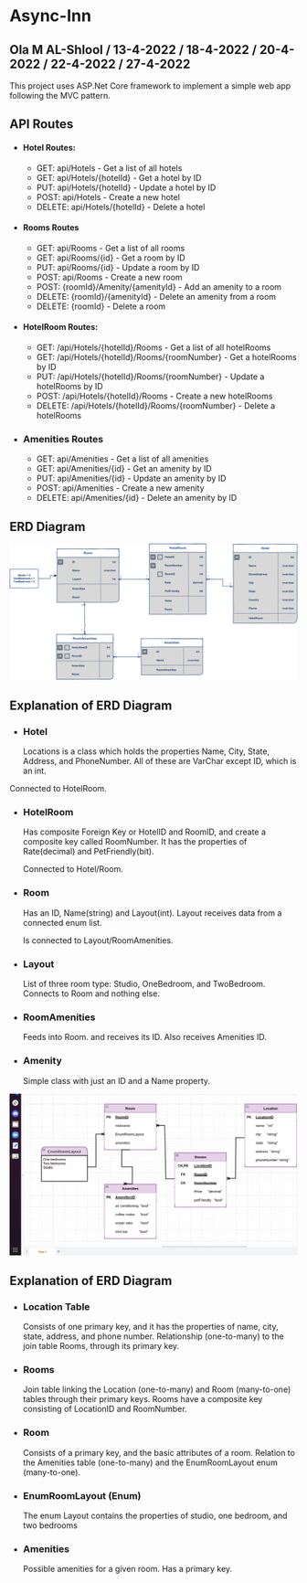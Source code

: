 # Async-Inn

## Ola M AL-Shlool / 13-4-2022 / 18-4-2022 / 20-4-2022 / 22-4-2022 / 27-4-2022

This project uses ASP.Net Core framework to implement a simple web app following the MVC pattern.

## API Routes
- #### Hotel Routes: 
  - GET: api/Hotels - Get a list of all hotels
  - GET: api/Hotels/{hotelId} - Get a hotel by ID
  - PUT: api/Hotels/{hotelId} - Update a hotel by ID
  - POST: api/Hotels - Create a new hotel
  - DELETE: api/Hotels/{hotelId} - Delete a hotel

- #### Rooms Routes
  - GET: api/Rooms - Get a list of all rooms
  - GET: api/Rooms/{id} - Get a room by ID
  - PUT: api/Rooms/{id} - Update a room by ID
  - POST: api/Rooms - Create a new room
  - POST: {roomId}/Amenity/{amenityId} - Add an amenity to a room
  - DELETE: {roomId}/{amenityId} - Delete an amenity from a room
  - DELETE: {roomId} - Delete a room

- #### HotelRoom Routes: 
  - GET: /api/Hotels/{hotelId}/Rooms - Get a list of all hotelRooms
  - GET: /api/Hotels/{hotelId}/Rooms/{roomNumber} - Get a hotelRooms by ID
  - PUT: /api/Hotels/{hotelId}/Rooms/{roomNumber} - Update a hotelRooms by ID
  - POST: /api/Hotels/{hotelId}/Rooms - Create a new hotelRooms
  - DELETE: /api/Hotels/{hotelId}/Rooms/{roomNumber} - Delete a hotelRooms

- ### Amenities Routes
  - GET: api/Amenities - Get a list of all amenities
  - GET: api/Amenities/{id} - Get an amenity by ID
  - PUT: api/Amenities/{id} - Update an amenity by ID
  - POST: api/Amenities - Create a new amenity
  - DELETE: api/Amenities/{id} - Delete an amenity by ID

## ERD Diagram
![ERD Diagram](assets/async-inn-erd.png)
## Explanation of ERD Diagram
- ### Hotel
    Locations is a class which holds the properties Name, City, State, Address, and PhoneNumber. All of these are VarChar except ID, which is an int.

Connected to HotelRoom.

- ### HotelRoom
    Has composite Foreign Key or HotelID and RoomID, and create a composite key called RoomNumber. It has the properties of Rate(decimal) and PetFriendly(bit).

    Connected to Hotel/Room.

- ### Room
    Has an ID, Name(string) and Layout(int). Layout receives data from a connected enum list.

    Is connected to Layout/RoomAmenities.

- ### Layout
    List of three room type: Studio, OneBedroom, and TwoBedroom. Connects to Room and nothing else.

- ### RoomAmenities
    Feeds into Room. and receives its ID. Also receives Amenities ID.

- ### Amenity
    Simple class with just an ID and a Name property.


![ERD Diagram](assets/Diagram.png)

## Explanation of ERD Diagram

- ### Location Table

  Consists of one primary key, and it has the properties of name, city, state, address, and phone number. Relationship (one-to-many) to the join table Rooms, through its primary key.

- ### Rooms

  Join table linking the Location (one-to-many) and Room (many-to-one) tables through their primary keys. Rooms have a composite key consisting of LocationID and RoomNumber.

- ### Room

  Consists of a primary key, and the basic attributes of a room. Relation to the Amenities table (one-to-many) and the EnumRoomLayout enum (many-to-one).

- ### EnumRoomLayout (Enum)

  The enum Layout contains the properties of studio, one bedroom, and two bedrooms

- ### Amenities

  Possible amenities for a given room. Has a primary key.
